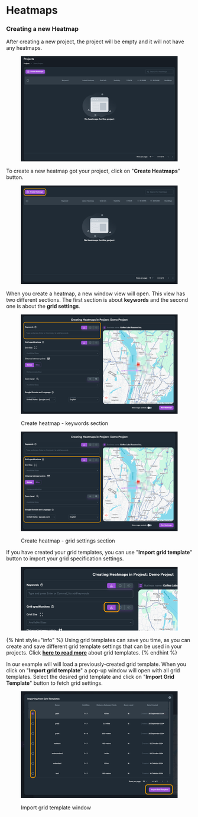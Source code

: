 # Heatmaps

### Creating a new Heatmap

After creating a new project, the project will be empty and it will not have any heatmaps.

<figure><img src="../../.gitbook/assets/heatmaps-1.png" alt=""><figcaption></figcaption></figure>

To create a new heatmap got your project, click on "**Create Heatmaps**" button.

<figure><img src="../../.gitbook/assets/create-heatmap-button.png" alt=""><figcaption></figcaption></figure>

When you create a heatmap, a new window view will open. This view has two different sections. The first section is about **keywords** and the second one is about the **grid settings**.

<figure><img src="../../.gitbook/assets/create-heatmap-1.png" alt=""><figcaption><p>Create heatmap - keywords section</p></figcaption></figure>

<figure><img src="../../.gitbook/assets/create-heatmap-2.png" alt=""><figcaption><p>Create heatmap - grid settings section</p></figcaption></figure>

If you have created your grid templates, you can use "**Import grid template**" button to import your grid specification settings.

<figure><img src="../../.gitbook/assets/import-grid-template-button.png" alt="" width="563"><figcaption></figcaption></figure>

{% hint style="info" %}
Using grid templates can save you time, as you can create and save different grid template settings that can be used in your projects. Click [**here to read more**](grid-templates.md) about grid templates.
{% endhint %}

In our example will will load a previously-created grid template. When you click on "**Import grid template**" a pop-up window will open with all grid templates. Select the desired grid template and click on "**Import Grid Template**" button to fetch grid settings.

<figure><img src="../../.gitbook/assets/grid-settings.png" alt=""><figcaption><p>Import grid template window</p></figcaption></figure>







